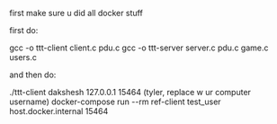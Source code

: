 first make sure u did all docker stuff

first do:

gcc -o ttt-client client.c pdu.c
gcc -o ttt-server server.c pdu.c game.c users.c

and then do:

./ttt-client dakshesh 127.0.0.1 15464 (tyler, replace w ur computer username)
docker-compose run --rm ref-client test_user host.docker.internal 15464 

